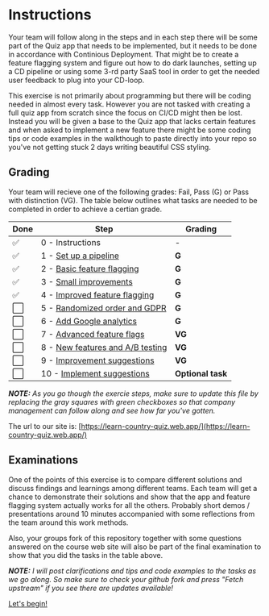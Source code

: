 # Instructions
Your team will follow along in the steps and in each step there will be some part of the Quiz app that needs to be implemented, but it needs to be done in accordance with Continious Deployment. That might be to create a feature flagging system and figure out how to do dark launches, setting up a CD pipeline or using some 3-rd party SaaS tool in order to get the needed user feedback to plug into your CD-loop.

This exercise is not primarily about programming but there will be coding needed in almost every task. However you are not tasked with creating a full quiz app from scratch since the focus on CI/CD might then be lost. Instead you will be given a base to the Quiz app that lacks certain features and when asked to implement a new feature there might be some coding tips or code examples in the walkthough to paste directly into your repo so you've not getting stuck 2 days writing beautiful CSS styling.

## Grading
Your team will recieve one of the following grades: Fail, Pass (G) or Pass with distinction (VG). The table below outlines what tasks are needed to be completed in order to achieve a certian grade.

| Done | Step                                                                 | Grading           |
| ---- | -------------------------------------------------------------------- | ----------------- |
| ✅    | 0 - Instructions                                                     | -                 |
| ✅    | 1 - [Set up a pipeline](1-pipeline.md)                               | **G**             |
| ✅    | 2 - [Basic feature flagging](2-basic-feature-flagging.md)            | **G**             |
| ✅    | 3 - [Small improvements](3-small-improvements.md)                    | **G**             |
| ✅    | 4 - [Improved feature flagging](4-improved-feature-flagging.md)      | **G**             |
| ⬜    | 5 - [Randomized order and GDPR](5-randomized-order.md)               | **G**             |
| ⬜    | 6 - [Add Google analytics](6-google-analytics.md)                    | **G**             |
| ⬜    | 7 - [Advanced feature flags](7-advanced-feature-flags.md)            | **VG**            |
| ⬜    | 8 - [New features and A/B testing](8-new-features-and-ab-testing.md) | **VG**            |
| ⬜    | 9 - [Improvement suggestions](9-suggest-improvements.md)             | **VG**            |
| ⬜    | 10 - [Implement suggestions](10-implement-suggestions.md)            | **Optional task** |


***NOTE:** As you go though the exercie steps, make sure to update this file by replacing the gray squares with green checkboxes so that company management can follow along and see how far you've gotten.*

The url to our site is:
[https://learn-country-quiz.web.app/](https://learn-country-quiz.web.app/)


## Examinations
One of the points of this exercise is to compare different solutions and discuss findings and learnings among different teams. Each team will get a chance to demonstrate their solutions and show that the app and feature flagging system actually works for all the others. Probably short demos / presentations around 10 minutes accompanied with some reflections from the team around this work methods.

Also, your groups fork of this repository together with some questions answered on the course web site will also be part of the final examination to show that you did the tasks in the table above.

***NOTE:** I will post clarifications and tips and code examples to the tasks as we go along. So make sure to check your github fork and press "Fetch upstream" if you see there are updates available!*

[Let's begin!](1-pipeline.md)
